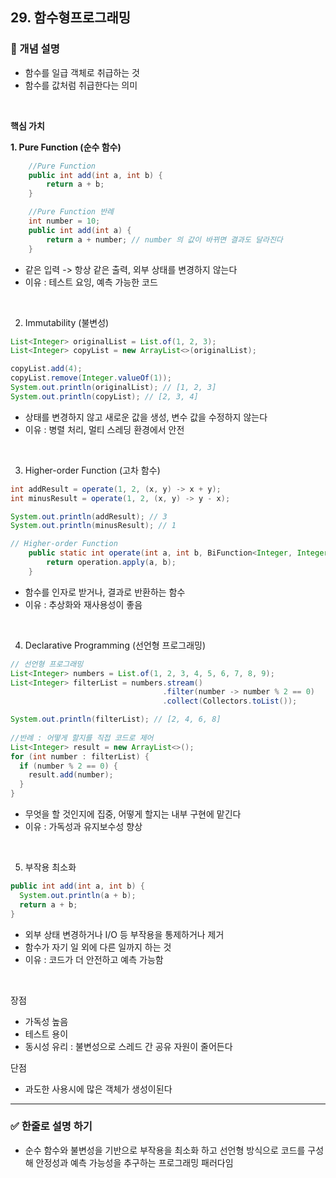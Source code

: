 ## 29. 함수형프로그래밍

### 🧠 개념 설명
- 함수를 일급 객체로 취급하는 것
- 함수를 값처럼 취급한다는 의미

<br/>

**핵심 가치**

**1. Pure Function (순수 함수)**
```java
    //Pure Function
    public int add(int a, int b) {
        return a + b;
    }

    //Pure Function 반례
    int number = 10;
    public int add(int a) {
        return a + number; // number 의 값이 바뀌면 결과도 달라진다
    }
```
  - 같은 입력 -> 항상 같은 출력, 외부 상태를 변경하지 않는다
  - 이유 : 테스트 요잉, 예측 가능한 코드



<br/>

2. Immutability (불변성)
```java
List<Integer> originalList = List.of(1, 2, 3);
List<Integer> copyList = new ArrayList<>(originalList);

copyList.add(4);
copyList.remove(Integer.valueOf(1));
System.out.println(originalList); // [1, 2, 3]
System.out.println(copyList); // [2, 3, 4]
```
  - 상태를 변경하지 않고 새로운 값을 생성, 변수 값을 수정하지 않는다
  - 이유 : 병렬 처리, 멀티 스레딩 환경에서 안전

<br/>

3. Higher-order Function (고차 함수)
```java
int addResult = operate(1, 2, (x, y) -> x + y);
int minusResult = operate(1, 2, (x, y) -> y - x);

System.out.println(addResult); // 3
System.out.println(minusResult); // 1

// Higher-order Function
    public static int operate(int a, int b, BiFunction<Integer, Integer, Integer> operation) {
        return operation.apply(a, b);
    }
```
  - 함수를 인자로 받거나, 결과로 반환하는 함수
  - 이유 : 추상화와 재사용성이 좋음

<br/>

4. Declarative Programming (선언형 프로그래밍)
```java
// 선언형 프로그래밍
List<Integer> numbers = List.of(1, 2, 3, 4, 5, 6, 7, 8, 9);
List<Integer> filterList = numbers.stream()
                                  .filter(number -> number % 2 == 0)
                                  .collect(Collectors.toList());

System.out.println(filterList); // [2, 4, 6, 8]
        
//반례 : 어떻게 할지를 직접 코드로 제어
List<Integer> result = new ArrayList<>();
for (int number : filterList) {
  if (number % 2 == 0) {
    result.add(number);
  }
}
```
  - 무엇을 할 것인지에 집중, 어떻게 할지는 내부 구현에 맡긴다
  - 이유 : 가독성과 유지보수성 향상

<br/>

5. 부작용 최소화
```java
public int add(int a, int b) {
  System.out.println(a + b);
  return a + b;
}
```
  - 외부 상태 변경하거나 I/O 등 부작용을 통제하거나 제거
  - 함수가 자기 일 외에 다른 일까지 하는 것
  - 이유 : 코드가 더 안전하고 예측 가능함

<br/>

장점
- 가독성 높음
- 테스트 용이
- 동시성 유리 : 불변성으로 스레드 간 공유 자원이 줄어든다

단점
- 과도한 사용시에 많은 객체가 생성이된다


---
### ✅ 한줄로 설명 하기
- 순수 함수와 불변성을 기반으로 부작용을 최소화 하고 선언형 방식으로 코드를 구성해 안정성과 예측 가능성을 추구하는 프로그래밍 패러다임
